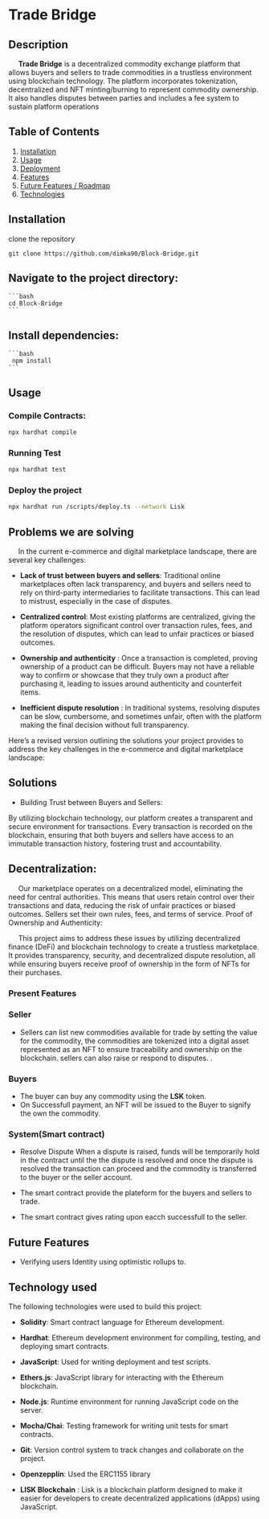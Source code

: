 # Trade Bridge

## Description

&nbsp;&nbsp;&nbsp;&nbsp; **Trade Bridge** is a decentralized commodity exchange platform that allows buyers and sellers to trade commodities in a trustless environment using blockchain technology. The platform incorporates tokenization, decentralized and NFT minting/burning to represent commodity ownership. It also handles disputes between parties and includes a fee system to sustain platform operations

## Table of Contents
1. [Installation](#installation)
2. [Usage](#usage)
3. [Deployment](#deployment)
4. [Features](#features)
5. [Future Features / Roadmap](#future-features-roadmap)
6. [Technologies](#technologies)


## Installation
 clone the repository
```
git clone https://github.com/dimka90/Block-Bridge.git
```

 ## Navigate to the project directory:
    ```bash
    cd Block-Bridge
    ```

 ## Install dependencies:
    ```bash
     npm install
    ```

## Usage

### Compile Contracts:
```bash
npx hardhat compile
```
### Running Test
```bash
npx hardhat test
```

### Deploy the project
```bash
npx hardhat run /scripts/deploy.ts --network Lisk
```
## Problems we are solving
&nbsp;&nbsp;&nbsp;&nbsp; In the current e-commerce and digital marketplace landscape, there are several key challenges:

 - **Lack of trust between buyers and sellers**: Traditional online marketplaces often lack transparency, and buyers and sellers need to rely on third-party intermediaries to facilitate transactions. This can lead to mistrust, especially in the case of disputes.

- **Centralized control**: Most existing platforms are centralized, giving the platform operators significant control over transaction rules, fees, and the resolution of disputes, which can lead to unfair practices or biased outcomes.

- **Ownership and authenticity** : Once a transaction is completed, proving ownership of a product can be difficult. Buyers may not have a reliable way to confirm or showcase that they truly own a product after purchasing it, leading to issues around authenticity and counterfeit items.

- **Inefficient dispute resolution** : In traditional systems, resolving disputes can be slow, cumbersome, and sometimes unfair, often with the platform making the final decision without full transparency.


Here’s a revised version outlining the solutions your project provides to address the key challenges in the e-commerce and digital marketplace landscape:

## Solutions
- Building Trust between Buyers and Sellers:

By utilizing blockchain technology, our platform creates a transparent and secure environment for transactions. Every transaction is recorded on the blockchain, ensuring that both buyers and sellers have access to an immutable transaction history, fostering trust and accountability.
## Decentralization:

&nbsp;&nbsp;&nbsp;&nbsp; Our marketplace operates on a decentralized model, eliminating the need for central authorities. This means that users retain control over their transactions and data, reducing the risk of unfair practices or biased outcomes. Sellers set their own rules, fees, and terms of service.
Proof of Ownership and Authenticity:


&nbsp;&nbsp;&nbsp;&nbsp; This project aims to address these issues by utilizing decentralized finance (DeFi) and blockchain technology to create a trustless marketplace. It provides transparency, security, and decentralized dispute resolution, all while ensuring buyers receive proof of ownership in the form of NFTs for their purchases.

### Present Features


### Seller
- Sellers can list new commodities available for trade by setting the value   for the commodity, the commodities are tokenized into a digital asset represented as an NFT to ensure traceability and ownership on the blockchain. sellers can also raise or respond to disputes. .

 
### Buyers 
- The buyer can buy any commodity using the **LSK** token.
- On Successfull payment, an NFT will be issued to the Buyer to signify the own the commodity.

### System(Smart contract)
- Resolve Dispute 
When a dispute is raised, funds will be temporarily hold in the contract  until the the dispute is resolved and once the dispute is resolved the transaction can proceed and the commodity is transferred to the buyer or the seller account.

- The smart contract provide the plateform for the buyers and sellers to trade.
- The smart contract gives rating upon eacch successfull  to the seller.
## Future  Features

- Verifying users Identity using optimistic rollups to.

## Technology used
The following technologies were used to build this project:

- **Solidity**: Smart contract language for Ethereum development.
- **Hardhat**: Ethereum development environment for compiling, testing, and deploying smart contracts.
- **JavaScript**: Used for writing deployment and test scripts.
- **Ethers.js**: JavaScript library for interacting with the Ethereum blockchain.
- **Node.js**: Runtime environment for running JavaScript code on the server.
- **Mocha/Chai**: Testing framework for writing unit tests for smart contracts.
- **Git**: Version control system to track changes and collaborate on the project.
- **Openzepplin**: Used the ERC1155 library

- **LISK Blockchain** : 
Lisk is a blockchain platform designed to make it easier for developers to create decentralized applications (dApps) using JavaScript. 
